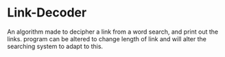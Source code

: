 # Link-Decoder
An algorithm made to decipher a link from a word search, and print out the links. program can be altered to change length of link and will alter the searching system to adapt to this.
